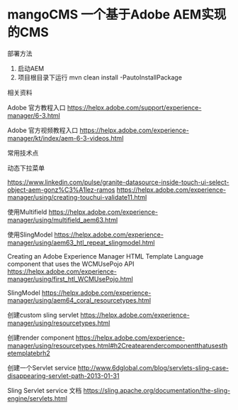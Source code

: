 # mangoCMS 一个基于Adobe AEM实现的CMS

部署方法
1. 启动AEM
2. 项目根目录下运行 mvn clean install -PautoInstallPackage


相关资料

Adobe 官方教程入口
https://helpx.adobe.com/support/experience-manager/6-3.html

Adobe 官方视频教程入口
https://helpx.adobe.com/experience-manager/kt/index/aem-6-3-videos.html

常用技术点

动态下拉菜单

https://www.linkedin.com/pulse/granite-datasource-inside-touch-ui-select-object-aem-gonz%C3%A1lez-ramos
https://helpx.adobe.com/experience-manager/using/creating-touchui-validate11.html

使用Multifield
https://helpx.adobe.com/experience-manager/using/multifield_aem63.html

使用SlingModel
https://helpx.adobe.com/experience-manager/using/aem63_htl_repeat_slingmodel.html

Creating an Adobe Experience Manager HTML Template Language component that uses the WCMUsePojo API
https://helpx.adobe.com/experience-manager/using/first_htl_WCMUsePojo.html

SlingModel
https://helpx.adobe.com/experience-manager/using/aem64_coral_resourcetypes.html

创建custom sling servlet
https://helpx.adobe.com/experience-manager/using/resourcetypes.html

创建render component
https://helpx.adobe.com/experience-manager/using/resourcetypes.html#h2Createarendercomponentthatusesthetemplatebrh2

创建一个Servlet service
http://www.6dglobal.com/blog/servlets-sling-case-disappearing-servlet-path-2013-01-31

Sling Servlet service 文档
https://sling.apache.org/documentation/the-sling-engine/servlets.html


